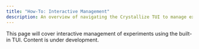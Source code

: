 ```yaml
---
title: "How-To: Interactive Management"
description: An overview of navigating the Crystallize TUI to manage experiments.
---
```


This page will cover interactive management of experiments using the built-in TUI. Content is under development.
